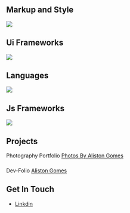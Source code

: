 ## Markup and Style
<p align="start">
  <a href="https://skillicons.dev">
    <img src="https://skillicons.dev/icons?i=html,css" />
  </a>
</p>

## Ui Frameworks
<p align="start">
  <a href="https://skillicons.dev">
    <img src="https://skillicons.dev/icons?i=tailwind,materialui,vuetify" />
  </a>
</p>

## Languages
  <p align="start">    
  <a href="https://skillicons.dev">
    <img src="https://skillicons.dev/icons?i=js,py" />
  </a>
  </p>
  
## Js Frameworks
  <p align="start">    
  <a href="https://skillicons.dev">
    <img src="https://skillicons.dev/icons?i=react,vue,express" />
  </a>
  </p>
  
## Projects
Photography Portfolio
[Photos By Aliston Gomes](https://photos-by-aliston-gomes.vercel.app)
###
Dev-Folio
[Aliston Gomes](https://aliston-gomes-dev.vercel.app)
###
## Get In Touch
- [Linkdin](https://www.linkedin.com/in/aliston-inas-gomes-637787230utm_source=share&utm_campaign=share_via&utm_content=profile&utm_medium=ios_app)

